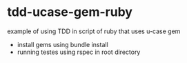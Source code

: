# tdd-ucase-gem-ruby
example of using TDD in script of ruby that uses u-case gem

* install gems using bundle install
* running testes using rspec in root directory
